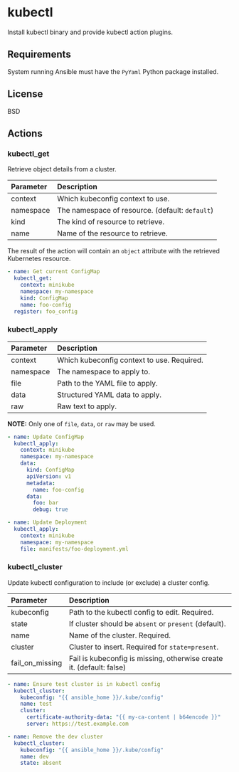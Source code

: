 # kubectl

Install kubectl binary and provide kubectl action plugins.

## Requirements

System running Ansible must have the `PyYaml` Python package installed.

## License

BSD

## Actions

### kubectl_get

Retrieve object details from a cluster.

| Parameter | Description                                     |
|:----------|:------------------------------------------------|
| context   | Which kubeconfig context to use.                |
| namespace | The namespace of resource. (default: `default`) |
| kind      | The kind of resource to retrieve.               |
| name      | Name of the resource to retrieve.               |

The result of the action will contain an `object` attribute with the
retrieved Kubernetes resource.

```yaml
- name: Get current ConfigMap
  kubectl_get:
    context: minikube
    namespace: my-namespace
    kind: ConfigMap
    name: foo-config
  register: foo_config
```

### kubectl_apply

| Parameter | Description                                |
|:----------|:-------------------------------------------|
| context   | Which kubeconfig context to use. Required. |
| namespace | The namespace to apply to.                 |
| file      | Path to the YAML file to apply.            |
| data      | Structured YAML data to apply.             |
| raw       | Raw text to apply.                         |

**NOTE:** Only one of `file`, `data`, or `raw` may be used.

```yaml
- name: Update ConfigMap
  kubectl_apply:
    context: minikube
    namespace: my-namespace
    data:
      kind: ConfigMap
      apiVersion: v1
      metadata:
        name: foo-config
      data:
        foo: bar
        debug: true

- name: Update Deployment
  kubectl_apply:
    context: minikube
    namespace: my-namespace
    file: manifests/foo-deployment.yml
```


### kubectl_cluster

Update kubectl configuration to include (or exclude) a cluster config.

| Parameter       | Description                                                          |
|:----------------|:---------------------------------------------------------------------|
| kubeconfig      | Path to the kubectl config to edit. Required.                        |
| state           | If cluster should be `absent` or `present` (default).                |
| name            | Name of the cluster. Required.                                       |
| cluster         | Cluster to insert. Required for `state=present`.                     |
| fail_on_missing | Fail is kubeconfig is missing, otherwise create it. (default: false) |

```yaml
- name: Ensure test cluster is in kubectl config
  kubectl_cluster:
    kubeconfig: "{{ ansible_home }}/.kube/config"
    name: test
    cluster:
      certificate-authority-data: "{{ my-ca-content | b64encode }}"
      server: https://test.example.com

- name: Remove the dev cluster
  kubectl_cluster:
    kubeconfig: "{{ ansible_home }}/.kube/config"
    name: dev
    state: absent
```
